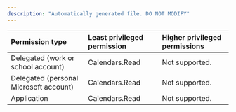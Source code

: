```yaml
---
description: "Automatically generated file. DO NOT MODIFY"
---
```


|Permission type|Least privileged permission|Higher privileged permissions|
|:---|:---|:---|
|Delegated (work or school account)|Calendars.Read|Not supported.|
|Delegated (personal Microsoft account)|Calendars.Read|Not supported.|
|Application|Calendars.Read|Not supported.|

